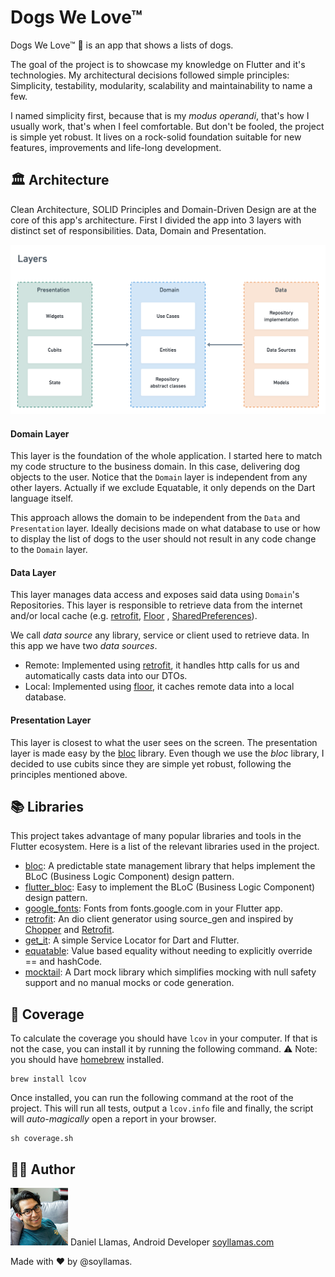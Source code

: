 # Dogs We Love™

Dogs We Love™ 🎉 is an app that shows a lists of dogs.

The goal of the project is to showcase my knowledge on Flutter and it's technologies. My
architectural decisions followed simple principles: Simplicity, testability, modularity, scalability
and maintainability to name a few.

I named simplicity first, because that is my _modus operandi_, that's how I usually work, that's
when I feel comfortable. But don't be fooled, the project is simple yet robust. It lives on a
rock-solid foundation suitable for new features, improvements and life-long development.

## 🏛 Architecture

Clean Architecture, SOLID Principles and Domain-Driven Design are at the core of this app's
architecture. First I divided the app into 3 layers with distinct set of responsibilities. Data,
Domain and Presentation.

![Layers: Domain, Data, Presentation](/docs/layers.png)

#### Domain Layer

This layer is the foundation of the whole application. I started here to match my code structure to
the business domain. In this case, delivering dog objects to the user. Notice that the `Domain`
layer is
independent from any other layers. Actually if we exclude Equatable, it only depends on the Dart
language itself.

This approach allows the domain to be independent from the `Data` and `Presentation` layer. Ideally
decisions made on what database to use or how to display the list of dogs to the user should not
result in
any code change to the `Domain` layer.

#### Data Layer

This layer manages data access and exposes said data using `Domain`'s Repositories. This layer is
responsible to retrieve data from the internet and/or local cache (e.g.
[retrofit](https://pub.dev/packages/retrofit), [Floor](https://pub.dev/packages/floor)
, [SharedPreferences](https://pub.dev/packages/shared_preferences)).

We call _data source_ any library, service or client used to retrieve data. In this app we have two
_data sources_.

- Remote: Implemented using [retrofit](https://pub.dev/packages/retrofit), it handles http calls for
  us and automatically casts data into our DTOs.
- Local: Implemented using [floor](https://pub.dev/packages/floor), it caches remote data into a
  local database.

#### Presentation Layer

This layer is closest to what the user sees on the screen. The presentation layer is made easy by
the [bloc](https://pub.dev/packages/bloc) library. Even though we use the _bloc_
library, I decided to use cubits since they are simple yet robust, following the principles
mentioned above.

## 📚 Libraries

This project takes advantage of many popular libraries and tools in the Flutter ecosystem. Here is a
list of the relevant libraries used in the project.

- [bloc](https://pub.dev/packages/bloc): A predictable state management library that helps implement
  the BLoC (Business Logic Component) design pattern.
- [flutter_bloc](https://pub.dev/packages/flutter_bloc): Easy to implement the BLoC (Business Logic
  Component) design pattern.
- [google_fonts](https://pub.dev/packages/google_fonts): Fonts from fonts.google.com in your Flutter
  app.
- [retrofit](https://pub.dev/packages/retrofit): An dio client generator using source_gen and
  inspired by [Chopper](https://pub.dev/packages/chopper)
  and [Retrofit](https://square.github.io/retrofit/).
- [get_it](https://pub.dev/packages/get_it): A simple Service Locator for Dart and Flutter.
- [equatable](https://pub.dev/packages/equatable): Value based equality without needing to
  explicitly override == and hashCode.
- [mocktail](https://pub.dev/packages/mocktail): A Dart mock library which simplifies mocking with
  null safety support and no manual mocks or code generation.

## 🧪 Coverage

To calculate the coverage you should have `lcov` in your computer. If that is not the case, you can
install it by running the following command. ⚠️ Note: you should have [homebrew](https://brew.sh/)
installed.

```shell
brew install lcov
```

Once installed, you can run the following command at the root of the project. This will run all
tests, output a `lcov.info` file and finally, the script will _auto-magically_ open a report in your
browser.

```shell
sh coverage.sh
```

## 👋🏼 Author

![Daniel Llamas](/docs/profile.jpg)
Daniel Llamas, Android Developer
[soyllamas.com](https://soyllamas.com)

Made with ❤️ by @soyllamas.

